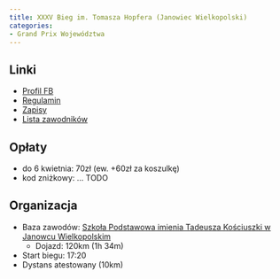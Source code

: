 ```yaml
---
title: XXXV Bieg im. Tomasza Hopfera (Janowiec Wielkopolski)
categories:
- Grand Prix Województwa
---
```


## Linki
* [Profil FB](https://www.facebook.com/biegi.hopfera)
* [Regulamin](https://online.datasport.pl/zapisy/portal/regulaminy/regulamin_10705.pdf)
* [Zapisy](https://online.datasport.pl/zapisy/portal/zawody.php?zawody=10705)
* [Lista zawodników](https://online.datasport.pl/zapisy/portal/listy/?zawody=10705)

## Opłaty
* do 6 kwietnia: 70zł (ew. +60zł za koszulkę)
* kod zniżkowy: ... TODO

## Organizacja
* Baza zawodów: [Szkoła Podstawowa imienia Tadeusza Kościuszki w Janowcu Wielkopolskim](https://maps.app.goo.gl/gRtjZCkY9vEJEqST9)
  * Dojazd: 120km (1h 34m)
* Start biegu: 17:20
* Dystans atestowany (10km)

